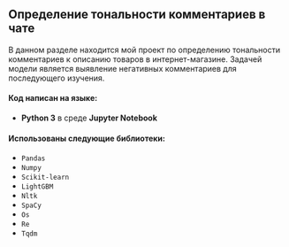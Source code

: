 ## Определение тональности комментариев в чате

В данном разделе находится мой проект по определению тональности комментариев к описанию товаров в интернет-магазине. Задачей модели является выявление негативных комментариев для последующего изучения.

#### Код написан на языке:
- **Python 3**  в среде **Jupyter Notebook**

#### Использованы следующие библиотеки:
- `Pandas`
- `Numpy`
- `Scikit-learn`
- `LightGBM`
- `Nltk`
- `SpaCy`
- `Os`
- `Re`
- `Tqdm`
